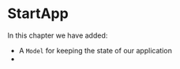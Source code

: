 # StartApp

In this chapter we have added:

- A `Model` for keeping the state of our application
- 
